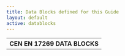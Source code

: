 ```yaml
---
title: Data Blocks defined for this Guide
layout: default
active: datablocks
---
```



 <table>
   <tr>
    <th colspan="2">CEN EN 17269 DATA BLOCKS</th>
  </tr>
 </table>


